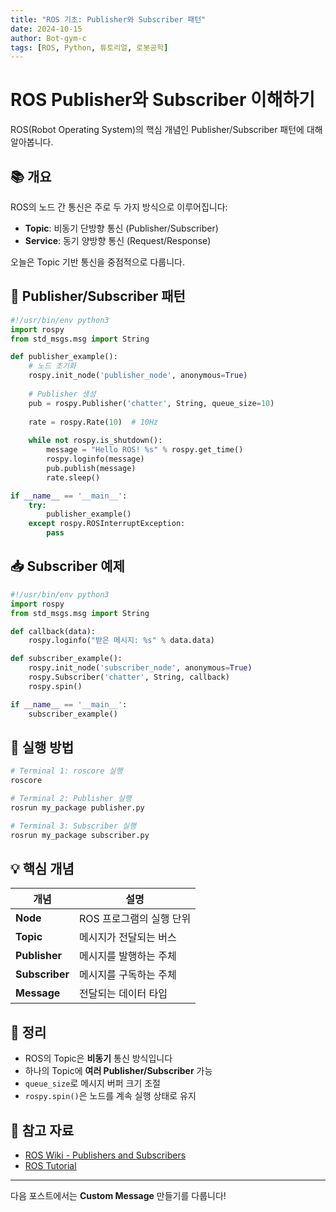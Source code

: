 ```yaml
---
title: "ROS 기초: Publisher와 Subscriber 패턴"
date: 2024-10-15
author: Bot-gym-c
tags: [ROS, Python, 튜토리얼, 로봇공학]
---
```


# ROS Publisher와 Subscriber 이해하기

ROS(Robot Operating System)의 핵심 개념인 Publisher/Subscriber 패턴에 대해 알아봅니다.

## 📚 개요

ROS의 노드 간 통신은 주로 두 가지 방식으로 이루어집니다:
- **Topic**: 비동기 단방향 통신 (Publisher/Subscriber)
- **Service**: 동기 양방향 통신 (Request/Response)

오늘은 Topic 기반 통신을 중점적으로 다룹니다.

## 🔄 Publisher/Subscriber 패턴

```python
#!/usr/bin/env python3
import rospy
from std_msgs.msg import String

def publisher_example():
    # 노드 초기화
    rospy.init_node('publisher_node', anonymous=True)
    
    # Publisher 생성
    pub = rospy.Publisher('chatter', String, queue_size=10)
    
    rate = rospy.Rate(10)  # 10Hz
    
    while not rospy.is_shutdown():
        message = "Hello ROS! %s" % rospy.get_time()
        rospy.loginfo(message)
        pub.publish(message)
        rate.sleep()

if __name__ == '__main__':
    try:
        publisher_example()
    except rospy.ROSInterruptException:
        pass
```

## 📥 Subscriber 예제

```python
#!/usr/bin/env python3
import rospy
from std_msgs.msg import String

def callback(data):
    rospy.loginfo("받은 메시지: %s" % data.data)

def subscriber_example():
    rospy.init_node('subscriber_node', anonymous=True)
    rospy.Subscriber('chatter', String, callback)
    rospy.spin()

if __name__ == '__main__':
    subscriber_example()
```

## 🚀 실행 방법

```bash
# Terminal 1: roscore 실행
roscore

# Terminal 2: Publisher 실행
rosrun my_package publisher.py

# Terminal 3: Subscriber 실행
rosrun my_package subscriber.py
```

## 💡 핵심 개념

| 개념 | 설명 |
|------|------|
| **Node** | ROS 프로그램의 실행 단위 |
| **Topic** | 메시지가 전달되는 버스 |
| **Publisher** | 메시지를 발행하는 주체 |
| **Subscriber** | 메시지를 구독하는 주체 |
| **Message** | 전달되는 데이터 타입 |

## 📝 정리

- ROS의 Topic은 **비동기** 통신 방식입니다
- 하나의 Topic에 **여러 Publisher/Subscriber** 가능
- `queue_size`로 메시지 버퍼 크기 조절
- `rospy.spin()`은 노드를 계속 실행 상태로 유지

## 🔗 참고 자료

- [ROS Wiki - Publishers and Subscribers](http://wiki.ros.org/ROS/Tutorials/WritingPublisherSubscriber%28python%29)
- [ROS Tutorial](http://wiki.ros.org/ROS/Tutorials)

---

다음 포스트에서는 **Custom Message** 만들기를 다룹니다!
